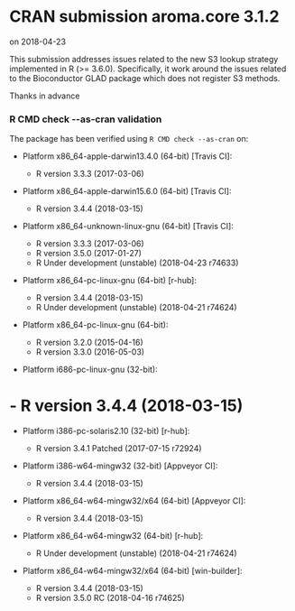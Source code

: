 # CRAN submission aroma.core 3.1.2

on 2018-04-23

This submission addresses issues related to the new S3 lookup strategy
implemented in R (>= 3.6.0).  Specifically, it work around the issues related
to the Bioconductor GLAD package which does not register S3 methods.

Thanks in advance


### R CMD check --as-cran validation

The package has been verified using `R CMD check --as-cran` on:

* Platform x86_64-apple-darwin13.4.0 (64-bit) [Travis CI]:
  - R version 3.3.3 (2017-03-06)

* Platform x86_64-apple-darwin15.6.0 (64-bit) [Travis CI]:
  - R version 3.4.4 (2018-03-15)

* Platform x86_64-unknown-linux-gnu (64-bit) [Travis CI]:
  - R version 3.3.3 (2017-03-06)
  - R version 3.5.0 (2017-01-27)
  - R Under development (unstable) (2018-04-23 r74633)

* Platform x86_64-pc-linux-gnu (64-bit) [r-hub]:
  - R version 3.4.4 (2018-03-15)
  - R Under development (unstable) (2018-04-21 r74624)

* Platform x86_64-pc-linux-gnu (64-bit):
  - R version 3.2.0 (2015-04-16)
  - R version 3.3.0 (2016-05-03)

* Platform i686-pc-linux-gnu (32-bit):
#  - R version 3.4.4 (2018-03-15)

* Platform i386-pc-solaris2.10 (32-bit) [r-hub]:
  - R version 3.4.1 Patched (2017-07-15 r72924)

* Platform i386-w64-mingw32 (32-bit) [Appveyor CI]:
  - R version 3.4.4 (2018-03-15)

* Platform x86_64-w64-mingw32/x64 (64-bit) [Appveyor CI]:
  - R version 3.4.4 (2018-03-15)

* Platform x86_64-w64-mingw32 (64-bit) [r-hub]:
  - R Under development (unstable) (2018-04-21 r74624)

* Platform x86_64-w64-mingw32/x64 (64-bit) [win-builder]:
  - R version 3.4.4 (2018-03-15)
  - R version 3.5.0 RC (2018-04-16 r74625)
